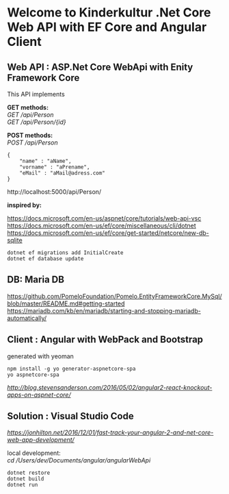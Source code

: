 # Welcome to Kinderkultur .Net Core Web API with EF Core and Angular Client

## Web API : ASP.Net Core WebApi with Enity Framework Core 
This API implements 

__GET methods:__  
_GET /api/Person_  
_GET /api/Person/{id}_  

__POST methods:__   
_POST /api/Person_

    {  
        "name" : "aName",  
        "vorname" : "aPrename",  
        "eMail" : "aMail@adress.com"  
    }  

http://localhost:5000/api/Person/  

__inspired by:__

https://docs.microsoft.com/en-us/aspnet/core/tutorials/web-api-vsc  
https://docs.microsoft.com/en-us/ef/core/miscellaneous/cli/dotnet  
https://docs.microsoft.com/en-us/ef/core/get-started/netcore/new-db-sqlite

    dotnet ef migrations add InitialCreate  
    dotnet ef database update  

## DB: Maria DB

https://github.com/PomeloFoundation/Pomelo.EntityFrameworkCore.MySql/blob/master/README.md#getting-started  
https://mariadb.com/kb/en/mariadb/starting-and-stopping-mariadb-automatically/  

## Client : Angular with WebPack and Bootstrap
generated with yeoman

    npm install -g yo generator-aspnetcore-spa 
    yo aspnetcore-spa 
_http://blog.stevensanderson.com/2016/05/02/angular2-react-knockout-apps-on-aspnet-core/_
    
## Solution : Visual Studio Code

_https://jonhilton.net/2016/12/01/fast-track-your-angular-2-and-net-core-web-app-development/_

local development:  
    _cd /Users/dev/Documents/angular/angularWebApi_



    dotnet restore  
    dotnet build  
    dotnet run  



